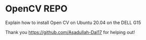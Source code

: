 # OpenCV REPO
Explain how to install Open CV on Ubuntu 20.04 on the DELL G15

Thank you https://github.com/Asadullah-Dal17 for helping out!